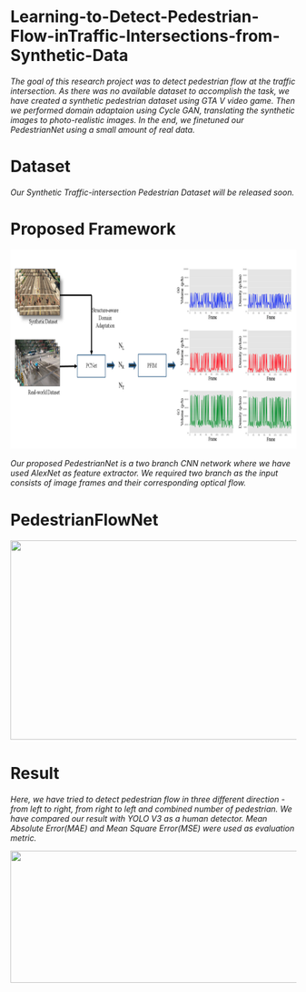 # Learning-to-Detect-Pedestrian-Flow-inTraffic-Intersections-from-Synthetic-Data

<h6>
 The goal of this research project was to detect pedestrian flow at the traffic intersection. As there was no available dataset to accomplish the task, we have created a synthetic pedestrian dataset using GTA V video game. 
 Then we performed domain adaptaion using Cycle GAN, translating the synthetic images to photo-realistic images. In the end, we finetuned our PedestrianNet using a small amount of real data.
 <h1> Dataset
  <h6>
   Our Synthetic Traffic-intersection Pedestrian Dataset will be released soon.
<h1> Proposed Framework  
 <h6> 
  <img src="https://github.com/abhijit-buet/Learning-to-Detect-Pedestrian-Flow-inTraffic-Intersections-from-Synthetic-Data/blob/main/frame.PNG" width="512" height = "350">
   
   
   Our proposed PedestrianNet is a two branch CNN network where we have used AlexNet as feature extractor.
   We required two branch as the input consists of image frames and their corresponding optical flow.
   
   <h1> PedestrianFlowNet  
  <h6>
     <img src="https://github.com/abhijit-buet/Images/blob/main/AlexNet.PNG" width="768" height = "350">
    
 <h1> Result
  <h6>
    
   Here, we have tried to detect pedestrian flow in three different direction - from left to right, from right to left and combined number of pedestrian. We have compared our result with YOLO V3 as a human detector. Mean Absolute Error(MAE) and Mean Square Error(MSE) were used as evaluation metric.
   
   <img src="https://github.com/abhijit-buet/Images/blob/main/Capture.PNG" width="768" height = "232">

